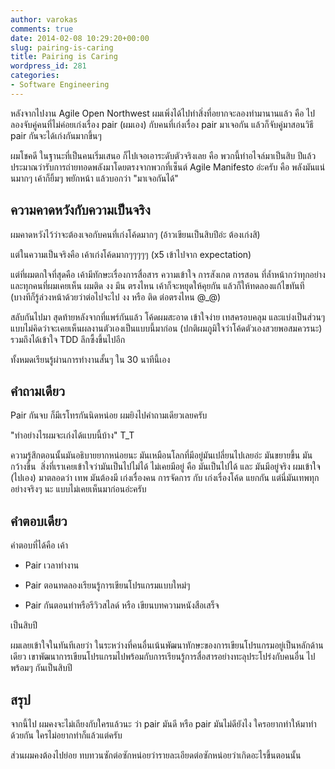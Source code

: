 ```yaml
---
author: varokas
comments: true
date: 2014-02-08 10:29:20+00:00
slug: pairing-is-caring
title: Pairing is Caring
wordpress_id: 281
categories:
- Software Engineering
---
```


หลังจากไปงาน Agile Open Northwest ผมเพิ่งได้ไปทำสิ่งที่อยากจะลองทำมานานแล้ว คือ ไปลองจับคู่คนที่ไม่ค่อยเก่งเรื่อง pair (ผมเอง) กับคนที่เก่งเรื่อง pair มาเจอกัน แล้วก็จับคู่มาสอนวิธี pair กันจะได้เก่งกันมากขึ้นๆ




ผมโชคดี ในฐานะที่เป็นคนเริ่มเสนอ ก็ไปเจอเอาระดับตัวจริงเลย คือ พวกนี้ทำอไจล์มาเป็นสิบ ปีแล้ว ประมาณว่ารับการถ่ายทอดพลังมาโดยตรงจากพวกที่เซ็นต์ Agile Manifesto อ่ะครับ คือ พลังมันแน่นมากๆ เค้าก็ยิ้มๆ พยักหน้า แล้วบอกว่า "มาเจอกันได้"





## ความคาดหวังกับความเป็นจริง




ผมคาดหวังไว้ว่าจะต้องเจอกับคนที่เก่งโค้ดมากๆ (อ้าวเขียนเป็นสิบปีอ่ะ ต้องเก่งสิ)




แต่ในความเป็นจริงคือ เค้าเก่งโค้ดมากๆๆๆๆๆ (x5 เข้าไปจาก expectation)




แต่ที่ผมตกใจที่สุดคือ เค้ามีทักษะเรื่องการสื่อสาร ความเข้าใจ การสังเกต การสอน ที่ล้ำหน้ากว่าทุกอย่างและทุกคนที่ผมเคยเห็น ผมติด งง มึน ตรงไหน เค้าก็จะหยุดให้คุยกัน แล้วก็ให้ทดลองแก้ไขทันที (บางทีก็รู้ล่วงหน้าด้วยว่าต่อไปจะไป งง หรือ ติด ต่อตรงไหน @_@)




สลับกันไปมา สุดท้ายหลังจากที่แพร์กันแล้ว โค้ดผมสะอาด เข้าใจง่าย เทสครอบคลุม และแบ่งเป็นส่วนๆ แบบไม่คิดว่าจะเคยเห็นผลงานตัวเองเป็นแบบนี้มาก่อน (ปกติผมภูมิใจว่าโค้ดตัวเองสวยพอสมควรนะ) รวมถึงได้เข้าใจ TDD ลึกซึ้งขึ้นไปอีก




ทั้งหมดเรียนรู้ผ่านการทำงานสั้นๆ ใน 30 นาทีนี้เอง





## คำถามเดียว




Pair กันจบ ก็มีเรโทรกันนิดหน่อย ผมยิงไปคำถามเดียวเลยครับ




"ทำอย่างไรผมจะเก่งได้แบบนี้บ้าง" T_T




ความรู้สึกตอนนั้นมันอธิบายยากหน่อยนะ มันเหมือนโลกที่มีอยู่มันเปลี่ยนไปเลยอ่ะ มันขยายขึ้น มันกว้างขึ้น  สิ่งที่เราเคยเข้าใจว่ามันเป็นไปไม่ได้ ไม่เคยมีอยู่ คือ มันเป็นไปได้ และ มันมีอยู่จริง ผมเข้าใจ (ไปเอง) มาตลอดว่า เทพ มันต้องมี เก่งเรื่องคน การจัดการ กับ เก่งเรื่องโค้ด แยกกัน แต่นี่มันเทพทุกอย่างจริงๆ นะ แบบไม่เคยเห็นมาก่อนอ่ะครับ





## คำตอบเดียว




คำตอบที่ได้คือ เค้า






	
  * Pair เวลาทำงาน

	
  * Pair ตอนทดลองเรียนรู้การเขียนโปรแกรมแบบใหม่ๆ

	
  * Pair กันตอนทำหรือรีวิวสไลด์ หรือ เขียนบทความหนังสือเสร็จ


เป็นสิบปี

ผมเลยเข้าใจในทันทีเลยว่า ในระหว่างที่คนอื่นเน้นพัฒนาทักษะของการเขียนโปรแกรมอยู่เป็นหลักด้านเดียว เขาพัฒนาการเขียนโปรแกรมไปพร้อมกับการเรียนรู้การสื่อสารอย่างทะลุประโปร่งกับคนอื่น ไปพร้อมๆ กันเป็นสิบปี


## สรุป




จากนี้ไป ผมคงจะไม่เถียงกับใครแล้วนะ ว่า pair มันดี หรือ pair มันไม่ดียังไง ใครอยากทำให้มาทำด้วยกัน ใครไม่อยากทำก็แล้วแต่ครับ




ส่วนผมคงต้องไปย่อย ทบทวนซักต่อซักหน่อยว่ารายละเอียดต่อซักหน่อยว่าเกิดอะไรขึ้นตอนนั้น
